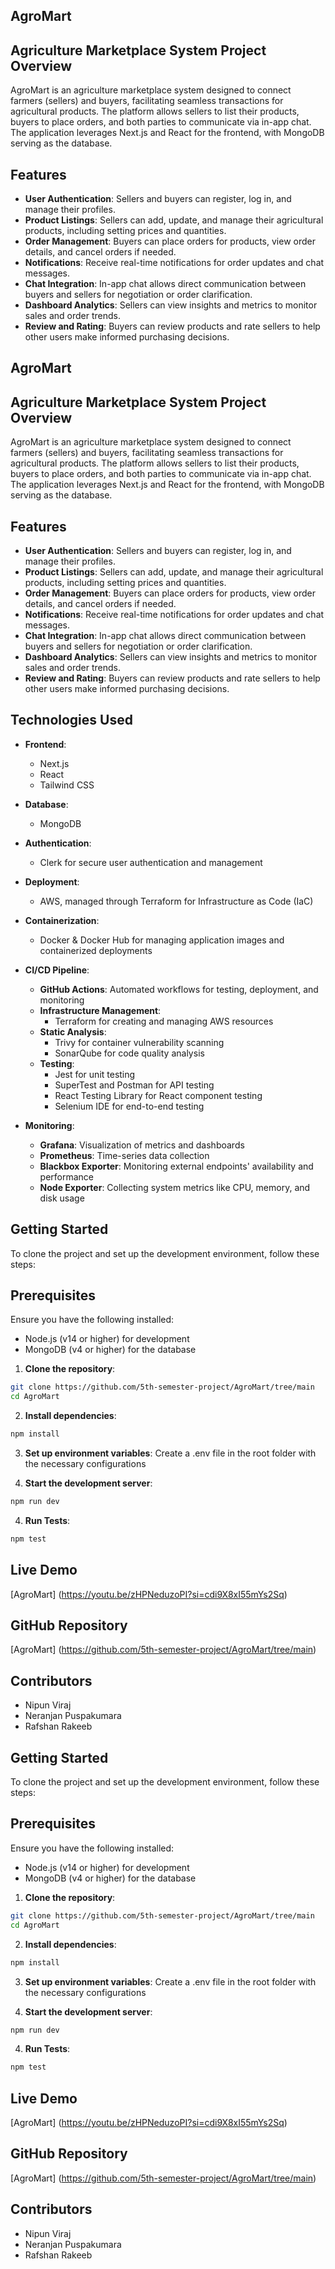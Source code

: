 ## AgroMart 

## Agriculture Marketplace System Project Overview
AgroMart is an agriculture marketplace system designed to connect farmers (sellers) and buyers, facilitating seamless transactions for agricultural products. The platform allows sellers to list their products, buyers to place orders, and both parties to communicate via in-app chat. The application leverages Next.js and React for the frontend, with MongoDB serving as the database.

## Features

- **User Authentication**: Sellers and buyers can register, log in, and manage their profiles.
- **Product Listings**: Sellers can add, update, and manage their agricultural products, including setting prices and quantities.
- **Order Management**: Buyers can place orders for products, view order details, and cancel orders if needed.
- **Notifications**: Receive real-time notifications for order updates and chat messages.
- **Chat Integration**: In-app chat allows direct communication between buyers and sellers for negotiation or order clarification.
- **Dashboard Analytics**: Sellers can view insights and metrics to monitor sales and order trends.
- **Review and Rating**: Buyers can review products and rate sellers to help other users make informed purchasing decisions.

## AgroMart 

## Agriculture Marketplace System Project Overview
AgroMart is an agriculture marketplace system designed to connect farmers (sellers) and buyers, facilitating seamless transactions for agricultural products. The platform allows sellers to list their products, buyers to place orders, and both parties to communicate via in-app chat. The application leverages Next.js and React for the frontend, with MongoDB serving as the database.

## Features

- **User Authentication**: Sellers and buyers can register, log in, and manage their profiles.
- **Product Listings**: Sellers can add, update, and manage their agricultural products, including setting prices and quantities.
- **Order Management**: Buyers can place orders for products, view order details, and cancel orders if needed.
- **Notifications**: Receive real-time notifications for order updates and chat messages.
- **Chat Integration**: In-app chat allows direct communication between buyers and sellers for negotiation or order clarification.
- **Dashboard Analytics**: Sellers can view insights and metrics to monitor sales and order trends.
- **Review and Rating**: Buyers can review products and rate sellers to help other users make informed purchasing decisions.


## Technologies Used

- **Frontend**: 
  - Next.js
  - React
  - Tailwind CSS
  
- **Database**: 
  - MongoDB

- **Authentication**: 
  - Clerk for secure user authentication and management

- **Deployment**: 
  - AWS, managed through Terraform for Infrastructure as Code (IaC)

- **Containerization**: 
  - Docker & Docker Hub for managing application images and containerized deployments

- **CI/CD Pipeline**: 
  - **GitHub Actions**: Automated workflows for testing, deployment, and monitoring
  - **Infrastructure Management**: 
    - Terraform for creating and managing AWS resources
  - **Static Analysis**: 
    - Trivy for container vulnerability scanning
    - SonarQube for code quality analysis
  - **Testing**: 
    - Jest for unit testing
    - SuperTest and Postman for API testing
    - React Testing Library for React component testing
    - Selenium IDE for end-to-end testing

- **Monitoring**: 
  - **Grafana**: Visualization of metrics and dashboards
  - **Prometheus**: Time-series data collection
  - **Blackbox Exporter**: Monitoring external endpoints' availability and performance
  - **Node Exporter**: Collecting system metrics like CPU, memory, and disk usage


## Getting Started
To clone the project and set up the development environment, follow these steps:

## Prerequisites
Ensure you have the following installed:

- Node.js (v14 or higher) for development
- MongoDB (v4 or higher) for the database

1.  **Clone the repository**:

```bash
git clone https://github.com/5th-semester-project/AgroMart/tree/main
cd AgroMart
```

2. **Install dependencies**:

```bash
npm install
```

3. **Set up environment variables**:
Create a .env file in the root folder with the necessary configurations 

4. **Start the development server**:

```bash
npm run dev
```

4. **Run Tests**:

```bash
npm test
```

## Live Demo
[AgroMart] (https://youtu.be/zHPNeduzoPI?si=cdi9X8xI55mYs2Sq) 


## GitHub Repository
[AgroMart] (https://github.com/5th-semester-project/AgroMart/tree/main)

## Contributors
- Nipun Viraj
- Neranjan Puspakumara
- Rafshan Rakeeb

## Getting Started
To clone the project and set up the development environment, follow these steps:

## Prerequisites
Ensure you have the following installed:

- Node.js (v14 or higher) for development
- MongoDB (v4 or higher) for the database

1.  **Clone the repository**:

```bash
git clone https://github.com/5th-semester-project/AgroMart/tree/main
cd AgroMart
```

2. **Install dependencies**:

```bash
npm install
```

3. **Set up environment variables**:
Create a .env file in the root folder with the necessary configurations 

4. **Start the development server**:

```bash
npm run dev
```

4. **Run Tests**:

```bash
npm test
```

## Live Demo
[AgroMart] (https://youtu.be/zHPNeduzoPI?si=cdi9X8xI55mYs2Sq) 


## GitHub Repository
[AgroMart] (https://github.com/5th-semester-project/AgroMart/tree/main)

## Contributors
- Nipun Viraj
- Neranjan Puspakumara
- Rafshan Rakeeb
